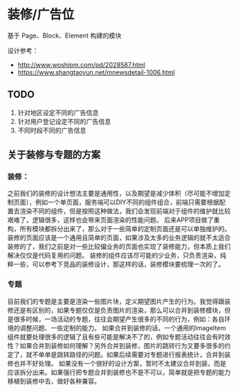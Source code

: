 # 装修/广告位

基于 Page、Block、Element 构建的模块

设计参考：

* http://www.woshipm.com/pd/2028587.html
* https://www.shangtaoyun.net/mnewsdetail-1006.html

## TODO

1. 针对地区设定不同的广告信息
2. 针对用户登记设定不同的广告信息
3. 不同时段不同的广告信息

## 关于装修与专题的方案

### 装修：

之前我们的装修的设计想法主要是通用性，以及期望是减少体积（尽可能不增加定制页面），例如一个单页面，服务端可以DIY不同的组件组合，前端只需要根据配置去渲染不同的组件，但是按照这种做法，我们会发现前端对于组件的维护就比较艰难了，逻辑很多，这样也会带来页面渲染的性能问题。
后来APP项目做了重构，所有模块都拆分出来了，那么对于一些简单的定制页面还是可以单独维护的。装修的页面应该是一个通用且简单的页面，如果涉及太多的业务逻辑的就不太适合装修的了，我们之前是对一些比较偏业务的页面也实现了装修能力，但本质上我们解决仅仅是代码复用的问题。
装修的组件应该尽可能的少业务，只负责渲染，纯粹一些，可以参考下竞品的装修设计，那这样的话，装修模块要梳理一次的了。

### 专题

目前我们的专题是主要是渲染一些图片块，定义期望图片产生的行为。我觉得跟装修还是有区别的，如果专题仅仅是负责图片的渲染，那么可以合并到装修模块，但是很多时候，一场活动的专题，往往会期望产生很多的不同的行为，例如：各自环境的调整问题、一些定制的能力。
如果合并到装修的话，一个通用的ImageItem
组件就要处理很多的逻辑了且有些可能是解决不了的，例如专题活动往往会有时效性？如果合并到装修如何理解？另外合并到装修，图片的跳转行为又要多很多的约定了，就不单单是跳转路径的问题。如果后续需要对专题进行报表统计，合并到装修也并不好处理。
如果没有一个很好的设计方案，暂时不太建议合并到装，而是应该拆分出来。如果强行把专题合并到装修也不是不可以，简单就是把专题的能力移植到装修中去，做好各种兼容。
